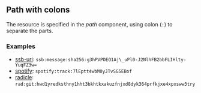 <!--
SPDX-FileCopyrightText: 2021 Andre 'Staltz' Medeiros

SPDX-License-Identifier: CC-BY-4.0
-->

## Path with colons

The resource is specified in the *path* component, using colon (`:`) to separate the parts.

### Examples

- [ssb-uri](../references/ssb-uri.md): `ssb:message:sha256:g3hPVPDEO1Aj\_uPl0-J2NlhFB2bbFLIHlty-YuqFZ3w=`
- [spotify](../references/spotify.md): `spotify:track:7lEptt4wbM0yJTvSG5EBof`
- [radicle](../references/radicle.md): `rad:git:hwd1yredksthny1hht3bkhtkxakuzfnjxd8dyk364prfkjxe4xpxsww3try`